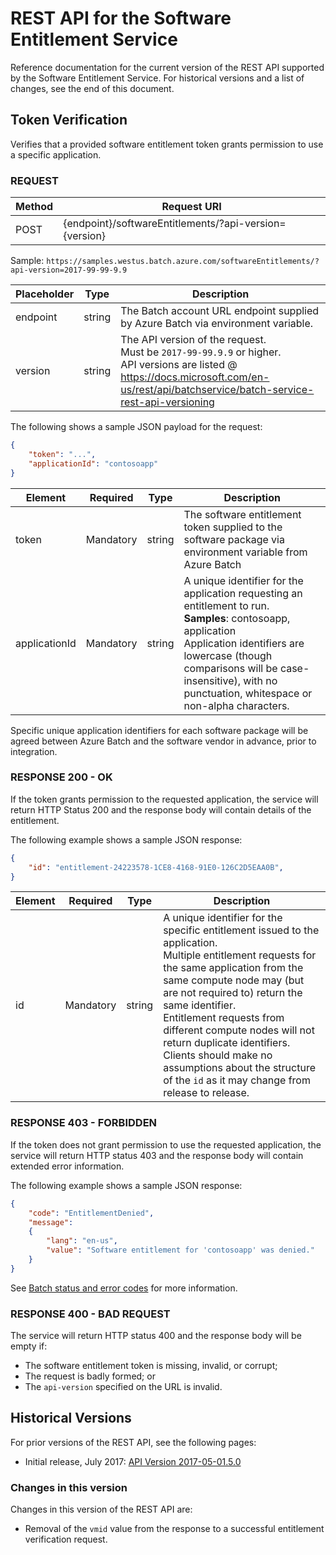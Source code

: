 # REST API for the Software Entitlement Service

Reference documentation for the current version of the REST API supported by the Software Entitlement Service. For historical versions and a list of changes, see the end of this document.

## Token Verification

Verifies that a provided software entitlement token grants permission to use a specific application.

### REQUEST

| Method | Request URI                                            |
| ------ | ------------------------------------------------------ |
| POST   | {endpoint}/softwareEntitlements/?api-version={version} |

Sample: `https://samples.westus.batch.azure.com/softwareEntitlements/?api-version=2017-99-99-9.9`

| Placeholder | Type   | Description                                                                                                                                                                                     |
| ----------- | ------ | ----------------------------------------------------------------------------------------------------------------------------------------------------------------------------------------------- |
| endpoint    | string | The Batch account URL endpoint supplied by Azure Batch via environment variable.                                                                                                                |
| version     | string | The API version of the request. <br/> Must be `2017-99-99.9.9` or higher. <br/>API versions are listed @ https://docs.microsoft.com/en-us/rest/api/batchservice/batch-service-rest-api-versioning |

The following shows a sample JSON payload for the request:

``` json
{
    "token": "...",
    "applicationId": "contosoapp"
}
```

| Element       | Required  | Type   | Description                                                                                                                                                                                                                                                                                |
| ------------- | --------- | ------ | ------------------------------------------------------------------------------------------------------------------------------------------------------------------------------------------------------------------------------------------------------------------------------------------ |
| token         | Mandatory | string | The software entitlement token supplied to the software package via environment variable from Azure Batch                                                                                                                                                                                  |
| applicationId | Mandatory | string | A unique identifier for the application requesting an entitlement to run. <br/> **Samples**: contosoapp, application <br/> Application identifiers are lowercase (though comparisons will be case-insensitive), with no punctuation, whitespace or non-alpha characters. |

Specific unique application identifiers for each software package will be agreed between Azure Batch and the software vendor in advance, prior to integration.

### RESPONSE 200 - OK

If the token grants permission to the requested application, the service will return HTTP Status 200 and the response body will contain details of the entitlement.

The following example shows a sample JSON response:

``` json
{
    "id": "entitlement-24223578-1CE8-4168-91E0-126C2D5EAA0B",
}
```

| Element | Required  | Type   | Description                                                                                                                                                                                                                                                                                                                                                                                                                                  |
| ------- | --------- | ------ | -------------------------------------------------------------------------------------------------------------------------------------------------------------------------------------------------------------------------------------------------------------------------------------------------------------------------------------------------------------------------------------------------------------------------------------------- |
| id      | Mandatory | string | A unique identifier for the specific entitlement issued to the application. <br/> Multiple entitlement requests for the same application from the same compute node may (but are not required to) return the same identifier. <br/> Entitlement requests from different compute nodes will not return duplicate identifiers. <br/> Clients should make no assumptions about the structure of the `id` as it may change from release to release. |

### RESPONSE 403 - FORBIDDEN

If the token does not grant permission to use the requested application, the service will return HTTP status 403 and the response body will contain extended error information.

The following example shows a sample JSON response:

``` json
{
    "code": "EntitlementDenied",
    "message":
    {
        "lang": "en-us",
        "value": "Software entitlement for 'contosoapp' was denied."
    }
}
```

See [Batch status and error codes](https://docs.microsoft.com/rest/api/batchservice/batch-status-and-error-codes) for more information.

### RESPONSE 400 - BAD REQUEST

The service will return HTTP status 400 and the response body will be empty if:

* The software entitlement token is missing, invalid, or corrupt;
* The request is badly formed; or
* The `api-version` specified on the URL is invalid.

## Historical Versions

For prior versions of the REST API, see the following pages:

* Initial release, July 2017: [API Version 2017-05-01.5.0](rest-api-2017-05-01.5.0.md)

### Changes in this version

Changes in this version of the REST API are:

* Removal of the `vmid` value from the response to a successful entitlement verification request.
